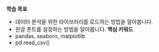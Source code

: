 **학습 목표**  
- 데이터 분석을 위한 라이브러리를 로드하는 방법을 알아봅니다.
- 한글 폰트를 설정하는 방법을 알아봅니다.
**핵심 키워드**
- pandas, seaborn, matplotlib
- pd.read_csv()